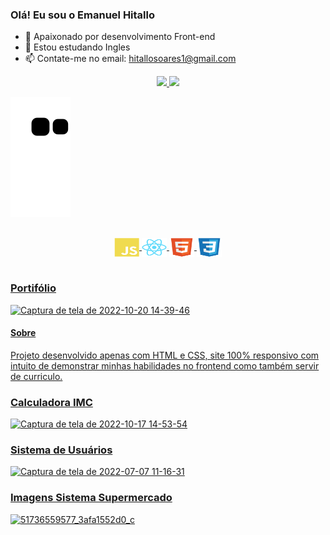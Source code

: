 ### Olá! Eu sou o Emanuel Hitallo 


- 🔭 Apaixonado por desenvolvimento Front-end
- 🌱 Estou estudando Ingles 
- 📫 Contate-me no email: hitallosoares1@gmail.com

<div align="center">
  <a href="https://github.com/Emanuel0001">
  <img height="180em" src="https://github-readme-stats.vercel.app/api?username=Emanuel0001&show_icons=true&theme=chartreuse-dark&include_all_commits=true&count_private=true"/>
  <img height="180em" src="https://github-readme-stats.vercel.app/api/top-langs/?username=Emanuel0001&layout=compact&langs_count=7&theme=chartreuse-dark"/>
</div>

![Snake animation](https://github.com/Emanuel0001/Emanuel0001/blob/output/github-contribution-grid-snake.svg)

  <div align="center" style="display: inline_block"><br>
  <img align="center" alt="Rafa-Js" height="30" width="40" src="https://raw.githubusercontent.com/devicons/devicon/master/icons/javascript/javascript-plain.svg">
 
  <img align="center" alt="Rafa-React" height="30" width="40" src="https://raw.githubusercontent.com/devicons/devicon/master/icons/react/react-original.svg">
  <img align="center" alt="Rafa-HTML" height="30" width="40" src="https://raw.githubusercontent.com/devicons/devicon/master/icons/html5/html5-original.svg">
  <img align="center" alt="Rafa-CSS" height="30" width="40" src="https://raw.githubusercontent.com/devicons/devicon/master/icons/css3/css3-original.svg">
 
  </div>
  <br>
  
  ###  Portifólio
  
  ![Captura de tela de 2022-10-20 14-39-46](https://user-images.githubusercontent.com/100162081/197020053-6b2c74e8-9bcd-4d2c-8800-396462bba183.png)
  #### Sobre
  Projeto desenvolvido apenas com HTML e CSS, site 100% responsivo com intuito de demonstrar minhas habilidades no frontend como também servir de 
  curriculo.
  ###  Calculadora IMC
  ![Captura de tela de 2022-10-17 14-53-54](https://user-images.githubusercontent.com/100162081/197020047-525f3e6a-4a05-49d8-8454-5d5a40e0a332.png)
  
   ###  Sistema de Usuários
  ![Captura de tela de 2022-07-07 11-16-31](https://user-images.githubusercontent.com/100162081/197020104-e17249cd-3f35-4a77-b995-85dbc0264bf2.png)

 ### Imagens Sistema Supermercado
  
  ![51736559577_3afa1552d0_c](https://user-images.githubusercontent.com/100162081/197021288-14a9dbb5-27c7-4536-a988-a02e3ae55c79.jpg) 
  
